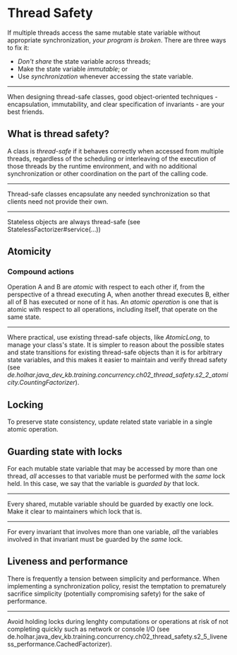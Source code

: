 # Thread Safety

If multiple threads access the same mutable state variable without appropriate synchronization, *your program is 
broken*.
There are three ways to fix it:

* *Don't share* the state variable across threads;
* Make the state variable *immutable*; or
* Use *synchronization* whenever accessing the state variable.

----

When designing thread-safe classes, good object-oriented techniques - encapsulation, immutability, and clear 
specification of invariants - are your best friends.

## What is thread safety?

A class is *thread-safe* if it behaves correctly when accessed from multiple threads, regardless of the scheduling 
or interleaving of the execution of those threads by the runtime environment, and with no additional synchronization 
or other coordination on the part of the calling code.

----

Thread-safe classes encapsulate any needed synchronization so that clients need not provide their own.

----

Stateless objects are always thread-safe (see StatelessFactorizer#service(...))

## Atomicity

### Compound actions

Operation A and B are *atomic* with respect to each other if, from the perspective of a thread executing A, when 
another thread executes B, either all of B has executed or none of it has.
An *atomic operation* is one that is atomic with respect to all operations, including itself, that operate on the 
same state.

----

Where practical, use existing thread-safe objects, like *AtomicLong*, to manage your class's state.
It is simpler to reason about the possible states and state transitions for existing thread-safe objects than it is 
for arbitrary state variables, and this makes it easier to maintain and verify thread safety (see *de.holhar.java_dev_kb.training.concurrency.ch02_thread_safety.s2_2_atomicity.CountingFactorizer*).

## Locking

To preserve state consistency, update related state variable in a single atomic operation.

## Guarding state with locks

For each mutable state variable that may be accessed by more than one thread, *all* accesses to that variable must 
be performed with the *same* lock held.
In this case, we say that the variable is *guarded by* that lock.

----

Every shared, mutable variable should be guarded by exactly one lock.
Make it clear to maintainers which lock that is.

----

For every invariant that involves more than one variable, *all* the variables involved in that invariant must be 
guarded by the *same* lock.

## Liveness and performance

There is frequently a tension between simplicity and performance.
When implementing a synchronization policy, resist the temptation to prematurely sacrifice simplicity (potentially 
compromising safety) for the sake of performance.

----

Avoid holding locks during lenghty computations or operations at risk of not completing quickly such as network or 
console I/O (see de.holhar.java_dev_kb.training.concurrency.ch02_thread_safety.s2_5_liveness_performance.CachedFactorizer).
